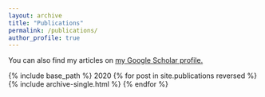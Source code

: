 ```yaml
---
layout: archive
title: "Publications"
permalink: /publications/
author_profile: true
---
```



You can also find my articles on <u><a href="{{author.googlescholar}}">my Google Scholar profile</a>.</u>


{% include base_path %}
2020
{% for post in site.publications reversed %}
  {% include archive-single.html %}
{% endfor %}
